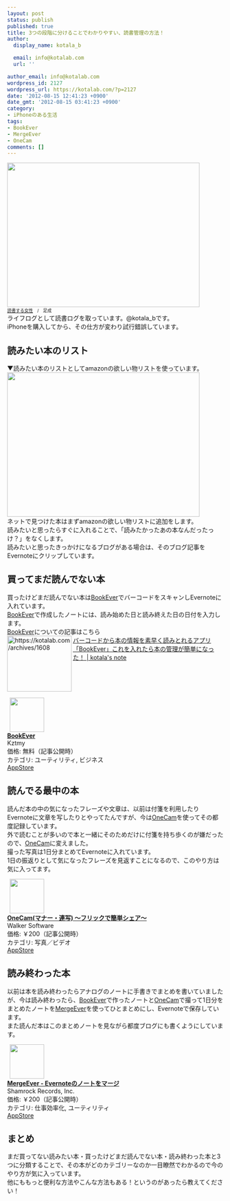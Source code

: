 ```yaml
---
layout: post
status: publish
published: true
title: 3つの段階に分けることでわかりやすい、読書管理の方法！
author:
  display_name: kotala_b

  email: info@kotalab.com
  url: ''

author_email: info@kotalab.com
wordpress_id: 2127
wordpress_url: https://kotalab.com/?p=2127
date: '2012-08-15 12:41:23 +0900'
date_gmt: '2012-08-15 03:41:23 +0900'
category:
- iPhoneのある生活
tags:
- BookEver
- MergeEver
- OneCam
comments: []
---
```

<p><a href="https://kotalab.com/wp-content/uploads/bookever_120722.jpg" target="_blank"><img src="https://kotalab.com/wp-content/uploads/bookever_120722.jpg" alt="" title="bookever_120722" width="448" height="336" class="alignnone size-full wp-image-1612" /></a><br />
<span style="font-size:10px;"><a href="http://www.ashinari.com/2010/10/29-037077.php?category=317" target="_blank">読書する女性</a>　/　足成</span><br />
ライフログとして読書ログを取っています。@kotala_bです。<br />
iPhoneを購入してから、その仕方が変わり試行錯誤しています。<br />
</p>
<!--more-->
<h2>読みたい本のリスト</h2>
<p>▼読みたい本のリストとしてamazonの欲しい物リストを使っています。<br />
<a href="https://kotalab.com/wp-content/uploads/book_120815_01.jpg" target="_blank"><img src="https://kotalab.com/wp-content/uploads/book_120815_01.jpg" alt="" title="book_120815_01" width="448" height="336" class="alignnone size-full wp-image-2138" /></a><br />
ネットで見つけた本はまずamazonの欲しい物リストに追加をします。<br />
読みたいと思ったらすぐに入れることで、「読みたかったあの本なんだったっけ？」をなくします。<br />
読みたいと思ったきっかけになるブログがある場合は、そのブログ記事をEvernoteにクリップしています。</p>
<h2>買ってまだ読んでない本</h2>
<p>買ったけどまだ読んでない本は<a href="https://itunes.apple.com/jp/app/bookever/id539150062?mt=8&uo=4&at=10l4yU" rel="nofollow" target="_blank">BookEver</a>でバーコードをスキャンしEvernoteに入れています。<br />
<a href="https://itunes.apple.com/jp/app/bookever/id539150062?mt=8&uo=4&at=10l4yU" rel="nofollow" target="_blank">BookEver</a>で作成したノートには、読み始めた日と読み終えた日の日付を入力します。<br />
<a href="https://itunes.apple.com/jp/app/bookever/id539150062?mt=8&uo=4&at=10l4yU" rel="nofollow" target="_blank">BookEver</a>についての記事はこちら<br />
<a href="https://kotalab.com/bookever" target="_blank"><img src="https://capture.heartrails.com/150x130?https://kotalab.com/archives/1608" alt="https://kotalab.com/archives/1608" width="150" height="130" align="left" /></a><a href="https://kotalab.com/bookever" target="_blank">バーコードから本の情報を素早く読みとれるアプリ「BookEver」これを入れたら本の管理が簡単になった！ | kotala's note</a><br style="clear:both;" /></p>
<div class="applink">
<div class="applinkimg"><a href="https://itunes.apple.com/jp/app/bookever/id539150062?mt=8&uo=4&at=10l4yU" rel="nofollow" target="_blank"><img hspace="6" src="http://a1481.phobos.apple.com/us/r30/Purple/v4/08/99/32/089932f1-34a4-d1e8-2218-8dc8678dbdf9/mzl.xegqmvbt.png" width="80" /></a></div>
<div class="applinktext">
<div class="applinktitle"><strong><a href="https://itunes.apple.com/jp/app/bookever/id539150062?mt=8&uo=4&at=10l4yU" rel="nofollow" target="_blank">BookEver</a></strong></div>
<div class="applinkinfo">Kztmy</div>
<div class="applinkinfo">価格: 無料（記事公開時）</div>
<div class="applinkinfo">カテゴリ: ユーティリティ, ビジネス</div>
</div>
<div class="clear"></div>
<div class="appstorelink"><a href="https://itunes.apple.com/jp/app/bookever/id539150062?mt=8&uo=4&at=10l4yU" rel="nofollow" target="_blank">AppStore</a></div>
</div>
<h2>読んでる最中の本</h2>
<p>読んだ本の中の気になったフレーズや文章は、以前は付箋を利用したりEvernoteに文章を写したりとやってたんですが、今は<a href="https://itunes.apple.com/jp/app/onecam-mana-lian-xie-furikkude/id422845617?mt=8&uo=4&at=10l4yU" rel="nofollow" target="_blank">OneCam</a>を使ってその都度記録しています。<br />
外で読むことが多いので本と一緒にそのためだけに付箋を持ち歩くのが嫌だったので、<a href="https://itunes.apple.com/jp/app/onecam-mana-lian-xie-furikkude/id422845617?mt=8&uo=4&at=10l4yU" rel="nofollow" target="_blank">OneCam</a>に変えました。<br />
撮った写真は1日分まとめてEvernoteに入れています。<br />
1日の振返りとして気になったフレーズを見返すことになるので、このやり方は気に入ってます。</p>
<div class="applink">
<div class="applinkimg"><a href="https://itunes.apple.com/jp/app/onecam-mana-lian-xie-furikkude/id422845617?mt=8&uo=4&at=10l4yU" rel="nofollow" target="_blank"><img hspace="6" src="http://a1428.phobos.apple.com/us/r30/Purple/v4/cd/d3/43/cdd343f3-dd7d-b622-8ce4-0451d0e99203/mzl.qblyhcgl.png" width="80" /></a></div>
<div class="applinktext">
<div class="applinktitle"><strong><a href="https://itunes.apple.com/jp/app/onecam-mana-lian-xie-furikkude/id422845617?mt=8&uo=4&at=10l4yU" rel="nofollow" target="_blank">OneCam(マナー・連写) 〜フリックで簡単シェア〜</a></strong></div>
<div class="applinkinfo">Walker Software</div>
<div class="applinkinfo">価格: ￥200（記事公開時）</div>
<div class="applinkinfo">カテゴリ: 写真／ビデオ</div>
</div>
<div class="clear"></div>
<div class="appstorelink"><a href="https://itunes.apple.com/jp/app/onecam-mana-lian-xie-furikkude/id422845617?mt=8&uo=4&at=10l4yU" rel="nofollow" target="_blank">AppStore</a></div>
</div>
<h2>読み終わった本</h2>
<p>以前は本を読み終わったらアナログのノートに手書きでまとめを書いていましたが、今は読み終わったら、<a href="https://itunes.apple.com/jp/app/bookever/id539150062?mt=8&uo=4&at=10l4yU" rel="nofollow" target="_blank">BookEver</a>で作ったノートと<a href="https://itunes.apple.com/jp/app/onecam-mana-lian-xie-furikkude/id422845617?mt=8&uo=4&at=10l4yU" rel="nofollow" target="_blank">OneCam</a>で撮って1日分をまとめたノートを<a href="https://itunes.apple.com/jp/app/mergeever-evernotenonotowomaji/id538412128?mt=8&uo=4&at=10l4yU" rel="nofollow" target="_blank">MergeEver</a>を使ってひとまとめにし、Evernoteで保存しています。<br />
また読んだ本はこのまとめノートを見ながら都度ブログにも書くようにしています。</p>
<div class="applink">
<div class="applinkimg"><a href="https://itunes.apple.com/jp/app/mergeever-evernotenonotowomaji/id538412128?mt=8&uo=4&at=10l4yU" rel="nofollow" target="_blank"><img hspace="6" src="http://a1737.phobos.apple.com/us/r30/Purple/v4/e6/45/7b/e6457b59-7d96-ca15-3e8b-c7c894d5bc03/mzl.culbzzdv.png" width="80" /></a></div>
<div class="applinktext">
<div class="applinktitle"><strong><a href="https://itunes.apple.com/jp/app/mergeever-evernotenonotowomaji/id538412128?mt=8&uo=4&at=10l4yU" rel="nofollow" target="_blank">MergeEver - Evernoteのノートをマージ</a></strong></div>
<div class="applinkinfo">Shamrock Records, Inc.</div>
<div class="applinkinfo">価格: ￥200（記事公開時）</div>
<div class="applinkinfo">カテゴリ: 仕事効率化, ユーティリティ</div>
</div>
<div class="clear"></div>
<div class="appstorelink"><a href="https://itunes.apple.com/jp/app/mergeever-evernotenonotowomaji/id538412128?mt=8&uo=4&at=10l4yU" rel="nofollow" target="_blank">AppStore</a></div>
</div>
<h2>まとめ</h2>
<p>まだ買ってない読みたい本・買ったけどまだ読んでない本・読み終わった本と3つに分類することで、その本がどのカテゴリーなのか一目瞭然でわかるので今のやり方が気に入っています。<br />
他にももっと便利な方法やこんな方法もある！というのがあったら教えてください！</p>
